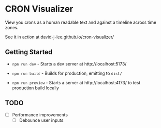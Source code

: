 # CRON Visualizer

View you crons as a human readable text and against a timeline across time zones.

See it in action at [david-j-lee.github.io/cron-visualizer/](https://david-j-lee.github.io/cron-visualizer/)

## Getting Started

- `npm run dev` - Starts a dev server at http://localhost:5173/

- `npm run build` - Builds for production, emitting to `dist/`

- `npm run preview` - Starts a server at http://localhost:4173/ to test production build locally

## TODO

- [ ] Performance improvements
  - [ ] Debounce user inputs